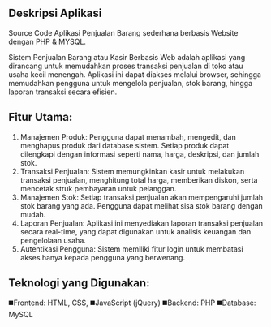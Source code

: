 ## Deskripsi Aplikasi 
Source Code Aplikasi Penjualan Barang sederhana berbasis Website dengan PHP & MYSQL.

Sistem Penjualan Barang atau Kasir Berbasis Web adalah aplikasi yang dirancang untuk memudahkan proses transaksi penjualan di toko atau usaha kecil menengah. Aplikasi ini dapat diakses melalui browser, sehingga memudahkan pengguna untuk mengelola penjualan, stok barang, hingga laporan transaksi secara efisien.

## Fitur Utama:
1. Manajemen Produk: Pengguna dapat menambah, mengedit, dan menghapus produk dari database sistem. Setiap produk dapat dilengkapi dengan informasi seperti nama, harga, deskripsi, dan jumlah stok.
2. Transaksi Penjualan: Sistem memungkinkan kasir untuk melakukan transaksi penjualan, menghitung total harga, memberikan diskon, serta mencetak struk pembayaran untuk pelanggan.
3. Manajemen Stok: Setiap transaksi penjualan akan mempengaruhi jumlah stok barang yang ada. Pengguna dapat melihat sisa stok barang dengan mudah.
4. Laporan Penjualan: Aplikasi ini menyediakan laporan transaksi penjualan secara real-time, yang dapat digunakan untuk analisis keuangan dan pengelolaan usaha.
5. Autentikasi Pengguna: Sistem memiliki fitur login untuk membatasi akses hanya kepada pengguna yang berwenang.

## Teknologi yang Digunakan:
◼️Frontend: HTML, CSS, 
◼️JavaScript (jQuery)
◼️Backend: PHP
◼️Database: MySQL
